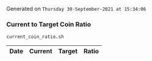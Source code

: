 Generated on `Thursday 30-September-2021 at 15:34:06`

### Current to Target Coin Ratio
`current_coin_ratio.sh`

Date|Current|Target|Ratio
---|---|---|---
